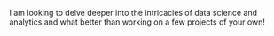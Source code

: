 I am looking to delve deeper into the intricacies of data science and analytics and what better than working on a few projects of your own!
